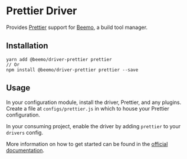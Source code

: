 # Prettier Driver

Provides [Prettier](https://github.com/prettier/prettier) support for
[Beemo](https://github.com/milesj/beemo), a build tool manager.


## Installation

```
yarn add @beemo/driver-prettier prettier
// Or
npm install @beemo/driver-prettier prettier --save
```

## Usage

In your configuration module, install the driver, Prettier, and any plugins. Create a
file at `configs/prettier.js` in which to house your Prettier configuration.

In your consuming project, enable the driver by adding `prettier` to your `drivers` config.

More information on how to get started can be found in the
[official documentation](https://github.com/milesj/beemo).
